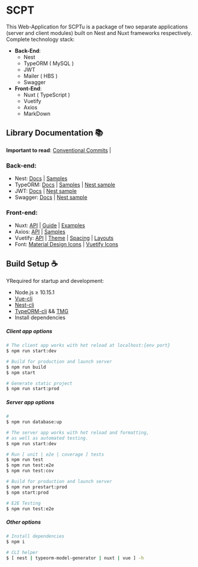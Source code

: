 # SCPT
This Web-Application for SCPTu is a package of two separate applications (server and client modules) built on Nest and Nuxt frameworks respectively. 
Complete technology stack:
 - **Back-End**:
   + Nest
   + TypeORM ( MySQL )
   + JWT
   + Mailer ( HBS )
   + Swagger
 - **Front-End**:
   + Nuxt ( TypeScript )
   + Vuetify
   + Axios
   + MarkDown

## Library Documentation :books:
**Important to read**: [Conventional Commits](https://www.conventionalcommits.org/en/v1.0.0-beta.4/) |

### Back-end:
- Nest: [Docs](https://docs.nestjs.com/)  | [Samples](https://github.com/nestjs/nest/sample)
- TypeORM: [Docs](https://typeorm.io/) | [Samples](https://github.com/typeorm/typeorm/tree/master/sample)  | [Nest sample](https://docs.nestjs.com/techniques/database)
- JWT: [Docs](https://jwt.io/introduction/) | [Nest sample](https://docs.nestjs.com/techniques/authentication)
- Swagger: [Docs](https://swagger.io/specification/) | [Nest sample](https://docs.nestjs.com/v5/recipes/swagger)  

### Front-end:
 -  Nuxt: [API](https://nuxtjs.org/api) | [Guide](https://nuxtjs.org/guide) | [Examples](https://nuxtjs.org/examples)
 - Axios: [API](https://axios.nuxtjs.org/) | [Samples](https://github.com/axios/axios/tree/master/examples)
- Vuetify: [API](https://vuetifyjs.com/ru/components/api-explorer) | [Theme](https://vuetifyjs.com/ru/themes/premium) | [Spacing](https://vuetifyjs.com/ru/framework/spacing) | [Layouts](https://vuetifyjs.com/ru/framework/pre-made-layouts)
- Font: [Material Design Icons](https://materialdesignicons.com/tag/community) | [Vuetify Icons](https://vuetifyjs.com/ru/framework/icons)

## Build Setup :coffee:
YRequired for startup and development:
 - Node.js &ge; 10.15.1
 - [Vue-cli](https://cli.vuejs.org/guide/installation.html)
 - [Nest-cli](https://docs.nestjs.com/cli/overview)
 - [TypeORM-cli](https://typeorm.io/#/using-cli/installing-cli) && [TMG](https://www.npmjs.com/package/typeorm-model-generator)
 - Install dependencies

##### Client app options
``` bash
# The client app works with hot reload at localhost:{env port}
$ npm run start:dev

# Build for production and launch server
$ npm run build
$ npm start

# Generate static project
$ npm run start:prod
```
##### Server app options
``` bash
#
$ npm run database:up

# The server app works with hot reload and formatting,
# as well as automated testing.
$ npm run start:dev

# Run [ unit | e2e | coverage ] tests
$ npm run test
$ npm run test:e2e
$ npm run test:cov

# Build for production and launch server
$ npm run prestart:prod
$ npm start:prod

# E2E Testing
$ npm run test:e2e
```
##### Other options
``` bash
# Install dependencies
$ npm i

# CLI helper
$ [ nest | typeorm-model-generator | nuxt | vue ] -h
```
